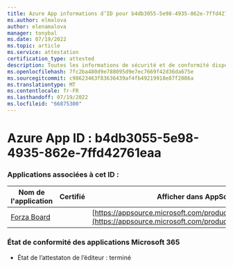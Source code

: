 ```yaml
---
title: Azure App informations d’ID pour b4db3055-5e98-4935-862e-7ffd42761eaa
ms.author: elmalova
author: elenamalova
manager: tonybal
ms.date: 07/19/2022
ms.topic: article
ms.service: attestation
certification_type: attested
description: Toutes les informations de sécurité et de conformité disponibles pour b4db3055-5e98-4935-862e-7ffd42761eaa.
ms.openlocfilehash: 7fc2ba480d9e788095d9e7ec7669f42d36da675e
ms.sourcegitcommit: c98623463f83636439af4fb49219918e87f2086a
ms.translationtype: MT
ms.contentlocale: fr-FR
ms.lasthandoff: 07/19/2022
ms.locfileid: "66875300"
---
```

# <a name="azure-app-id-b4db3055-5e98-4935-862e-7ffd42761eaa"></a>Azure App ID : b4db3055-5e98-4935-862e-7ffd42761eaa


### <a name="apps-associated-with-this-id"></a>Applications associées à cet ID :
| **Nom de l'application** | **Certifié** | **Afficher dans AppSource** |
|--------------|---------------|-----------------------|
| [Forza Board](../forward/WA200004274.md) |  | [https://appsource.microsoft.com/product/office/WA200004274](https://appsource.microsoft.com/product/office/WA200004274) |

### <a name="microsoft-365-app-compliance-status"></a>État de conformité des applications Microsoft 365
- État de l’attestaton de l’éditeur : terminé
